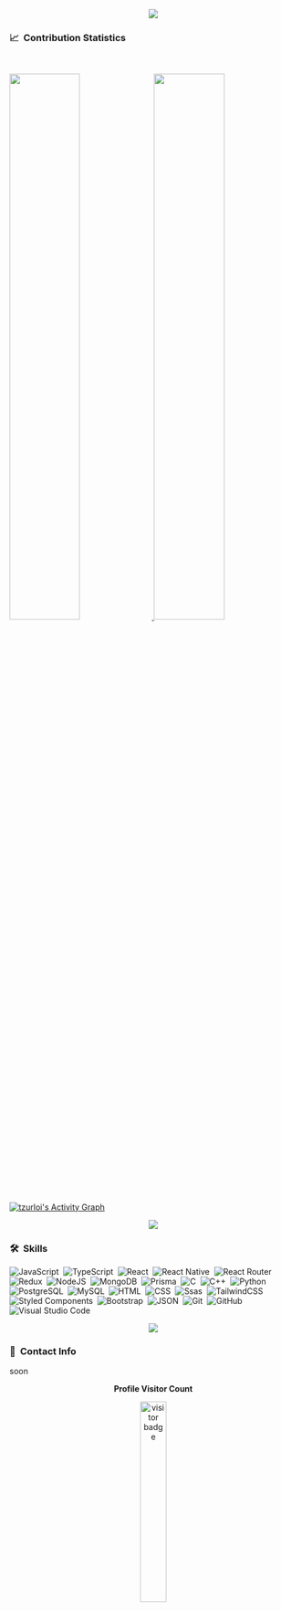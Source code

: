 <p  align="center">
<img src="https://user-images.githubusercontent.com/73097560/115834477-dbab4500-a447-11eb-908a-139a6edaec5c.gif">             
<br>

### 📈 &nbsp;Contribution Statistics

<br/>
<p align="left">
  <a href="#/">
  <img width="49.5%" src="https://github-readme-stats.vercel.app/api?username=tzurloi&show_icons=true&theme=blueberry&hide_border=true" />
    <img width="49.5%" src="https://github-readme-streak-stats.herokuapp.com/?user=tzurloi&theme=blueberry&hide_border=true" />
  </a>
</p>
<br>

[![tzurloi's Activity Graph](https://activity-graph.herokuapp.com/graph?username=tzurloi&custom_title=alex's%20Contribution%20Graph&theme=react-dark&bg_color=1a2d3d&hide_border=true&line=6dbef7&point=add7ff&color=27e8a7)](https://tzurloi.dev)

<p  align="center">
<img src="https://user-images.githubusercontent.com/73097560/115834477-dbab4500-a447-11eb-908a-139a6edaec5c.gif">             
<br>

### 🛠 &nbsp;Skills
![JavaScript](https://img.shields.io/badge/-JavaScript-F7DF1E?style=flat&logo=javascript&logoColor=black)&nbsp;
![TypeScript](https://img.shields.io/badge/TypeScript-007ACC?style=flat&logo=typescript&logoColor=white)&nbsp;
![React](https://img.shields.io/badge/-React-20232A?style=flat&logo=react&logoColor=61DAFB)&nbsp;
![React Native](https://img.shields.io/badge/-React_Native-20232A?style=flat&logo=react&logoColor=61DAFB)&nbsp;
![React Router](https://img.shields.io/badge/React_Router-CA4245?style=flat&logo=react-router&logoColor=white)&nbsp;
![Redux](https://img.shields.io/badge/Redux-593D88?style=flat&logo=redux&logoColor=white)&nbsp;
![NodeJS](https://img.shields.io/badge/-Node.js-43853D?style=flat&logo=node.js&logoColor=white)&nbsp;
![MongoDB](https://img.shields.io/badge/-MongoDB-4EA94B?style=flat&logo=mongodb&logoColor=white)&nbsp;
![Prisma](https://img.shields.io/badge/-Prisma-05122A?style=flat&logo=prisma)&nbsp;
![C](https://img.shields.io/badge/-C-00599C?style=flat&logo=C&logoColor=white)&nbsp;
![C++](https://img.shields.io/badge/-C++-00599C?style=flat&logo=C%2B%2B&logoColor=white)&nbsp;
![Python](https://img.shields.io/badge/-Python-3776AB?style=flat&logo=python&logoColor=white)&nbsp;
![PostgreSQL](https://img.shields.io/badge/-PostgreSQL-316192?style=flat&logo=postgresql&logoColor=white)&nbsp;
![MySQL](https://img.shields.io/badge/-MySQL-00000F?style=flat&logo=mysql&logoColor=white)&nbsp;
![HTML](https://img.shields.io/badge/-HTML-239120?style=flat&logo=HTML5&logoColor=white)&nbsp;
![CSS](https://img.shields.io/badge/-CSS-239120?style=flat&logo=CSS3&logoColor=white)&nbsp;
![Ssas](https://img.shields.io/badge/-Sass-CC6699?style=flat&logo=Sass&logoColor=white)&nbsp;
![TailwindCSS](https://img.shields.io/badge/Tailwind_CSS-38B2AC?style=flat&logo=tailwind-css&logoColor=white)&nbsp;
![Styled Components](https://img.shields.io/badge/styled--components-DB7093?style=flat&logo=styled-components&logoColor=white)&nbsp;
![Bootstrap](https://img.shields.io/badge/-Bootstrap-563D7C?style=flat&logo=bootstrap&logoColor=white)&nbsp;
![JSON](https://img.shields.io/badge/-JSON-05122A?style=flat&logo=json&logoColor=white)&nbsp;
![Git](https://img.shields.io/badge/-Git-100000?style=flat&logo=git&logoColor=white)&nbsp;
![GitHub](https://img.shields.io/badge/-GitHub-100000?style=flat&logo=github&logoColor=white)&nbsp;
![Visual Studio Code](https://img.shields.io/badge/-Visual%20Studio%20Code-007ACC?style=flat&logo=visual-studio-code&logoColor=white)&nbsp;

<p  align="center">
<img src="https://user-images.githubusercontent.com/73097560/115834477-dbab4500-a447-11eb-908a-139a6edaec5c.gif">             
<br>
  
### :link: &nbsp;Contact Info

soon

<p align="center"><b>Profile Visitor Count</b></p>
<p align="center"><img src="https://profile-counter.glitch.me/%7Btzurloi%7D/count.svg" alt="visitor badge" width="30%"></p>
